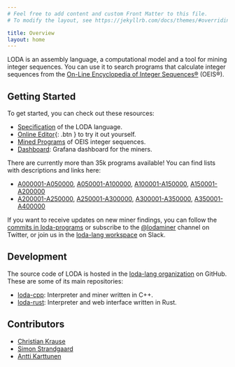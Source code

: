 ```yaml
---
# Feel free to add content and custom Front Matter to this file.
# To modify the layout, see https://jekyllrb.com/docs/themes/#overriding-theme-defaults

title: Overview
layout: home
---
```


LODA is an assembly language, a computational model and a tool for mining integer sequences. You can use it to search programs that calculate integer sequences from the [On-Line Encyclopedia of Integer Sequences®](https://oeis.org/) (OEIS®).

## Getting Started

To get started, you can check out these resources:

* [Specification](spec) of the LODA language.
* [Online Editor](edit/?oeis=45){: .btn } to try it out yourself.
* [Mined Programs](https://github.com/loda-lang/loda-programs) of OEIS integer sequences.
* [Dashboard](http://dashboard.loda-lang.org/grafana): Grafana dashboard for the miners.

There are currently more than 35k programs available! You can find lists with descriptions and links here:

* [A000001-A050000](https://github.com/loda-lang/loda-programs/blob/main/oeis/list0.md), [A050001-A100000](https://github.com/loda-lang/loda-programs/blob/main/oeis/list1.md), [A100001-A150000](https://github.com/loda-lang/loda-programs/blob/main/oeis/list2.md), [A150001-A200000](https://github.com/loda-lang/loda-programs/blob/main/oeis/list3.md)
* [A200001-A250000](https://github.com/loda-lang/loda-programs/blob/main/oeis/list4.md), [A250001-A300000](https://github.com/loda-lang/loda-programs/blob/main/oeis/list5.md), [A300001-A350000](https://github.com/loda-lang/loda-programs/blob/main/oeis/list6.md), [A350001-A400000](https://github.com/loda-lang/loda-programs/blob/main/oeis/list7.md)

If you want to receive updates on new miner findings, you can follow the [commits in loda-programs](https://github.com/loda-lang/loda-programs/commits/main) or subscribe to the [@lodaminer](https://twitter.com/lodaminer) channel on Twitter, or join us in the [loda-lang workspace](https://loda-lang.slack.com/) on Slack.

## Development

The source code of LODA is hosted in the [loda-lang organization](https://github.com/loda-lang) on GitHub. These are some of its main repositories:

* [loda-cpp](https://github.com/loda-lang/loda-cpp): Interpreter and miner written in C++.
* [loda-rust](https://github.com/loda-lang/loda-rust): Interpreter and web interface written in Rust.

## Contributors

* [Christian Krause](https://github.com/ckrause)
* [Simon Strandgaard](https://github.com/neoneye)
* [Antti Karttunen](https://github.com/karttu)
